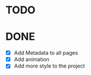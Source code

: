 # TODO

# DONE

- [x] Add Metadata to all pages
- [x] Add animation
- [x] Add more style to the project
